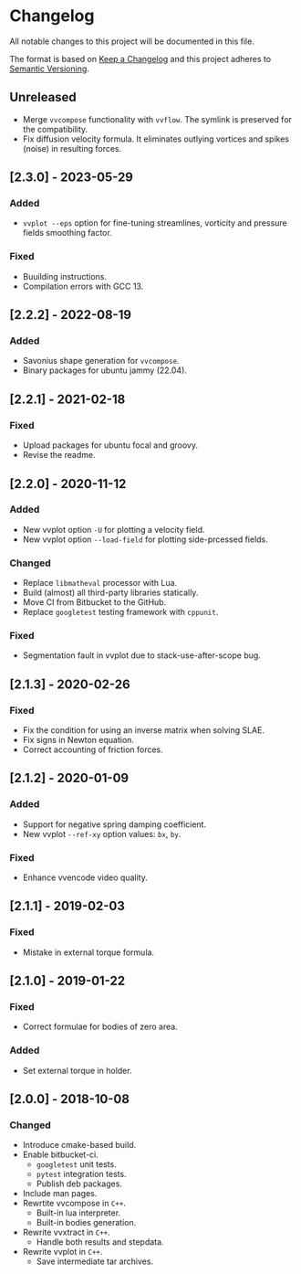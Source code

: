 # Changelog
All notable changes to this project will be documented in this file.

The format is based on [Keep a Changelog](http://keepachangelog.com/en/1.0.0/)
and this project adheres to [Semantic Versioning](http://semver.org/spec/v2.0.0.html).

## Unreleased

- Merge `vvcompose` functionality with `vvflow`. The symlink is
  preserved for the compatibility.
- Fix diffusion velocity formula. It eliminates outlying vortices and
  spikes (noise) in resulting forces.

## [2.3.0] - 2023-05-29

### Added

- `vvplot --eps` option for fine-tuning streamlines, vorticity and
  pressure fields smoothing factor.

### Fixed

- Buuilding instructions.
- Compilation errors with GCC 13.

## [2.2.2] - 2022-08-19

### Added

- Savonius shape generation for `vvcompose`.
- Binary packages for ubuntu jammy (22.04).

## [2.2.1] - 2021-02-18

### Fixed

- Upload packages for ubuntu focal and groovy.
- Revise the readme.

## [2.2.0] - 2020-11-12

### Added

- New vvplot option `-U` for plotting a velocity field.
- New vvplot option `--load-field` for plotting side-prcessed fields.

### Changed

- Replace `libmatheval` processor with Lua.
- Build (almost) all third-party libraries statically.
- Move CI from Bitbucket to the GitHub.
- Replace `googletest` testing framework with `cppunit`.

### Fixed

- Segmentation fault in vvplot due to stack-use-after-scope bug.

## [2.1.3] - 2020-02-26

### Fixed

- Fix the condition for using an inverse matrix when solving SLAE.
- Fix signs in Newton equation.
- Correct accounting of friction forces.

## [2.1.2] - 2020-01-09

### Added

- Support for negative spring damping coefficient.
- New vvplot `--ref-xy` option values: `bx`, `by`.

### Fixed

- Enhance vvencode video quality.

## [2.1.1] - 2019-02-03

### Fixed

- Mistake in external torque formula.

## [2.1.0] - 2019-01-22

### Fixed

- Correct formulae for bodies of zero area.

### Added

- Set external torque in holder.

## [2.0.0] - 2018-10-08

### Changed

- Introduce cmake-based build.
- Enable bitbucket-ci.
  - `googletest` unit tests.
  - `pytest` integration tests.
  - Publish deb packages.
- Include man pages.
- Rewrtite vvcompose in `C++`.
  - Built-in lua interpreter.
  - Built-in bodies generation.
- Rewrite vvxtract in `C++`.
  - Handle both results and stepdata.
- Rewrite vvplot in `C++`.
  - Save intermediate tar archives.
